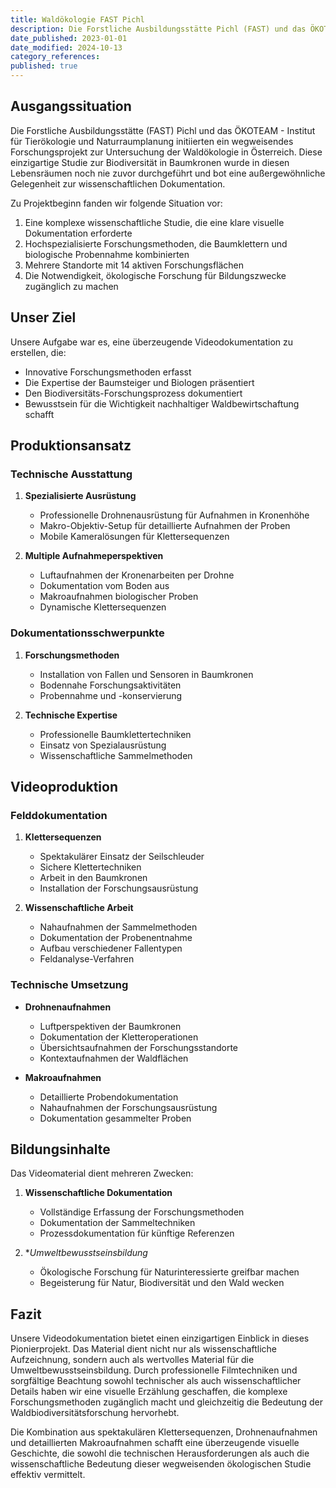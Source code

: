 ```yaml
---
title: Waldökologie FAST Pichl
description: Die Forstliche Ausbildungsstätte Pichl (FAST) und das ÖKOTEAM erforschen die Artenvielfalt in Baumkronen österreichischer Wälder. Unsere Videodokumentation begleitet Biologen und Baumsteiger bei ihrer spektakulären Arbeit und verbindet Drohnenaufnahmen, Klettersequenzen und Makroaufnahmen zu einem eindrucksvollen Bildungsmaterial über Waldbiodiversität.
date_published: 2023-01-01
date_modified: 2024-10-13
category_references: 
published: true
---
```

## Ausgangssituation

Die Forstliche Ausbildungsstätte (FAST) Pichl und das ÖKOTEAM - Institut für Tierökologie und Naturraumplanung initiierten ein wegweisendes Forschungsprojekt zur Untersuchung der Waldökologie in Österreich. Diese einzigartige Studie zur Biodiversität in Baumkronen wurde in diesen Lebensräumen noch nie zuvor durchgeführt und bot eine außergewöhnliche Gelegenheit zur wissenschaftlichen Dokumentation.

Zu Projektbeginn fanden wir folgende Situation vor:
1. Eine komplexe wissenschaftliche Studie, die eine klare visuelle Dokumentation erforderte
2. Hochspezialisierte Forschungsmethoden, die Baumklettern und biologische Probennahme kombinierten
3. Mehrere Standorte mit 14 aktiven Forschungsflächen
4. Die Notwendigkeit, ökologische Forschung für Bildungszwecke zugänglich zu machen

## Unser Ziel

Unsere Aufgabe war es, eine überzeugende Videodokumentation zu erstellen, die:
- Innovative Forschungsmethoden erfasst
- Die Expertise der Baumsteiger und Biologen präsentiert
- Den Biodiversitäts-Forschungsprozess dokumentiert
- Bewusstsein für die Wichtigkeit nachhaltiger Waldbewirtschaftung schafft

## Produktionsansatz

### Technische Ausstattung

1. **Spezialisierte Ausrüstung**
   - Professionelle Drohnenausrüstung für Aufnahmen in Kronenhöhe
   - Makro-Objektiv-Setup für detaillierte Aufnahmen der Proben
   - Mobile Kameralösungen für Klettersequenzen

2. **Multiple Aufnahmeperspektiven**
   - Luftaufnahmen der Kronenarbeiten per Drohne
   - Dokumentation vom Boden aus
   - Makroaufnahmen biologischer Proben
   - Dynamische Klettersequenzen

### Dokumentationsschwerpunkte

1. **Forschungsmethoden**
   - Installation von Fallen und Sensoren in Baumkronen
   - Bodennahe Forschungsaktivitäten
   - Probennahme und -konservierung

2. **Technische Expertise**
   - Professionelle Baumklettertechniken
   - Einsatz von Spezialausrüstung
   - Wissenschaftliche Sammelmethoden

## Videoproduktion

### Felddokumentation

1. **Klettersequenzen**
   - Spektakulärer Einsatz der Seilschleuder
   - Sichere Klettertechniken
   - Arbeit in den Baumkronen
   - Installation der Forschungsausrüstung

2. **Wissenschaftliche Arbeit**
   - Nahaufnahmen der Sammelmethoden
   - Dokumentation der Probenentnahme
   - Aufbau verschiedener Fallentypen
   - Feldanalyse-Verfahren

### Technische Umsetzung

- **Drohnenaufnahmen**
  - Luftperspektiven der Baumkronen
  - Dokumentation der Kletteroperationen
  - Übersichtsaufnahmen der Forschungsstandorte
  - Kontextaufnahmen der Waldflächen

- **Makroaufnahmen**
  - Detaillierte Probendokumentation
  - Nahaufnahmen der Forschungsausrüstung
  - Dokumentation gesammelter Proben

## Bildungsinhalte

Das Videomaterial dient mehreren Zwecken:

1. **Wissenschaftliche Dokumentation**
   - Vollständige Erfassung der Forschungsmethoden
   - Dokumentation der Sammeltechniken
   - Prozessdokumentation für künftige Referenzen

2. **Umweltbewusstseinsbildung*
   - Ökologische Forschung für Naturinteressierte greifbar machen
   - Begeisterung für Natur, Biodiversität und den Wald wecken

## Fazit

Unsere Videodokumentation bietet einen einzigartigen Einblick in dieses Pionierprojekt. Das Material dient nicht nur als wissenschaftliche Aufzeichnung, sondern auch als wertvolles Material für die Umweltbewusstseinsbildung. Durch professionelle Filmtechniken und sorgfältige Beachtung sowohl technischer als auch wissenschaftlicher Details haben wir eine visuelle Erzählung geschaffen, die komplexe Forschungsmethoden zugänglich macht und gleichzeitig die Bedeutung der Waldbiodiversitätsforschung hervorhebt.

Die Kombination aus spektakulären Klettersequenzen, Drohnenaufnahmen und detaillierten Makroaufnahmen schafft eine überzeugende visuelle Geschichte, die sowohl die technischen Herausforderungen als auch die wissenschaftliche Bedeutung dieser wegweisenden ökologischen Studie effektiv vermittelt.